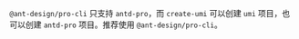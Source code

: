 `@ant-design/pro-cli` 只支持 `antd-pro`，而 `create-umi` 可以创建 `umi` 项目，也可以创建 `antd-pro` 项目。推荐使用 `@ant-design/pro-cli`。
